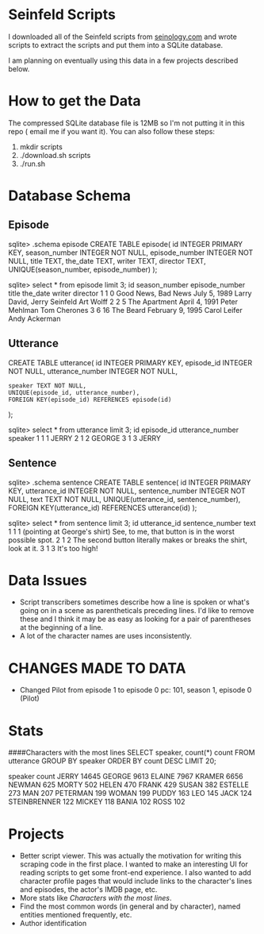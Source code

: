 Seinfeld Scripts
================

I downloaded all of the Seinfeld scripts from 
[seinology.com](http://www.seinology.com/) and wrote scripts to extract the
scripts and put them into a SQLite database.

I am planning on eventually using this data in a few projects described below.

How to get the Data
===================
The compressed SQLite database file is 12MB so I'm not putting it in this repo (
email me if you want it). You can also follow these steps:
1) mkdir scripts  
2) ./download.sh scripts
3) ./run.sh


Database Schema
===============

Episode
-------
sqlite> .schema episode
CREATE TABLE episode(
    id INTEGER PRIMARY KEY,
    season_number INTEGER NOT NULL,
    episode_number INTEGER NOT NULL,
    title TEXT,
    the_date TEXT,
    writer TEXT,
    director TEXT,
    UNIQUE(season_number, episode_number)
);

sqlite> select * from episode limit 3;
id	season_number	episode_number	title	the_date	writer	director
1	1	0	Good News, Bad News	July 5, 1989	Larry David, Jerry Seinfeld	Art Wolff
2	2	5	The Apartment	April 4, 1991	Peter Mehlman	Tom Cherones
3	6	16	The Beard	February 9, 1995	Carol Leifer	Andy Ackerman


Utterance
---------
CREATE TABLE utterance(
    id INTEGER PRIMARY KEY,
    episode_id INTEGER NOT NULL,
    utterance_number INTEGER NOT NULL,

    speaker TEXT NOT NULL,
    UNIQUE(episode_id, utterance_number),
    FOREIGN KEY(episode_id) REFERENCES episode(id)
);

sqlite> select * from utterance limit 3;
id	episode_id	utterance_number	speaker
1	1	1	JERRY
2	1	2	GEORGE
3	1	3	JERRY


Sentence
--------
sqlite> .schema sentence
CREATE TABLE sentence(
    id INTEGER PRIMARY KEY,
    utterance_id INTEGER NOT NULL,
    sentence_number INTEGER NOT NULL,
    text TEXT NOT NULL,
    UNIQUE(utterance_id, sentence_number),
    FOREIGN KEY(utterance_id) REFERENCES utterance(id)
);

sqlite> select * from sentence limit 3;
id	utterance_id	sentence_number	text
1	1	1	(pointing at George's shirt) See, to me, that button is in the worst possible spot.
2	1	2	The second button literally makes or breaks the shirt, look at it.
3	1	3	It's too high!


Data Issues
===========
* Script transcribers sometimes describe how a line is spoken or what's going on
  in a scene as parentheticals preceding lines. I'd like to remove these and I
  think it may be as easy as looking for a pair of parentheses at the beginning
  of a line.
* A lot of the character names are uses inconsistently.

CHANGES MADE TO DATA
====================
* Changed Pilot from episode 1 to episode 0
  pc: 101, season 1, episode 0 (Pilot)<br>


Stats
=====
####Characters with the most lines
SELECT speaker, count(*) count
FROM utterance
GROUP BY speaker
ORDER BY count DESC
LIMIT 20;

speaker	count
JERRY	14645
GEORGE	9613
ELAINE	7967
KRAMER	6656
NEWMAN	625
MORTY	502
HELEN	470
FRANK	429
SUSAN	382
ESTELLE	273
MAN	207
PETERMAN	199
WOMAN	199
PUDDY	163
LEO	145
JACK	124
STEINBRENNER	122
MICKEY	118
BANIA	102
ROSS	102


Projects
========
* Better script viewer. This was actually the motivation for writing this
  scraping code in the first place. I wanted to make an interesting UI for
  reading scripts to get some front-end experience. I also wanted to add
  character profile pages that would include links to the character's lines and
  episodes, the actor's IMDB page, etc.
* More stats like *Characters with the most lines*.
* Find the most common words (in general and by character), named entities 
  mentioned frequently, etc.
* Author identification
